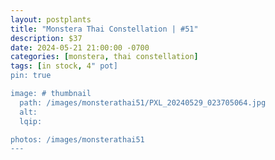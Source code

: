 ```yaml
---
layout: postplants
title: "Monstera Thai Constellation | #51"
description: $37
date: 2024-05-21 21:00:00 -0700
categories: [monstera, thai constellation]
tags: [in stock, 4" pot]
pin: true

image: # thumbnail
  path: /images/monsterathai51/PXL_20240529_023705064.jpg
  alt:
  lqip:

photos: /images/monsterathai51
---
```


